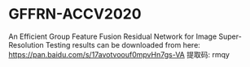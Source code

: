 # GFFRN-ACCV2020
An Efficient Group Feature Fusion Residual Network for Image Super-Resolution
Testing results can be downloaded from here: https://pan.baidu.com/s/17avotvoouf0mpvHn7gs-VA 提取码: rmqy 
